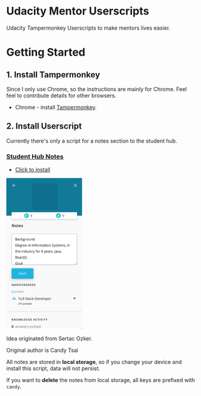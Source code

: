 # Udacity Mentor Userscripts

Udacity Tampermonkey Userscripts to make mentors lives easier.

# Getting Started

## 1. Install Tampermonkey

Since I only use Chrome, so the instructions are mainly for Chrome. Feel feel to contribute details for other browsers.

- Chrome - install [Tampermonkey](https://tampermonkey.net/?ext=dhdg&browser=chrome).

## 2. Install Userscript

Currently there's only a script for a notes section to the student hub.

### [Student Hub Notes](https://github.com/candy02058912/udacity-mentor-userscripts/raw/master/src/student-hub-notes)

- [Click to install](https://github.com/candy02058912/udacity-mentor-userscripts/raw/master/dist/student-hub-notes.user.js)

<img width="200" alt="Student Hub Notes Preview" src="https://github.com/candy02058912/udacity-mentor-userscripts/raw/master/src/student-hub-notes/preview.png">

Idea originated from Sertac Ozker.

Original author is Candy Tsai

All notes are stored in **local storage**, so if you change your device and install this script, data will not persist.

If you want to **delete** the notes from local storage, all keys are prefixed with `candy`.

